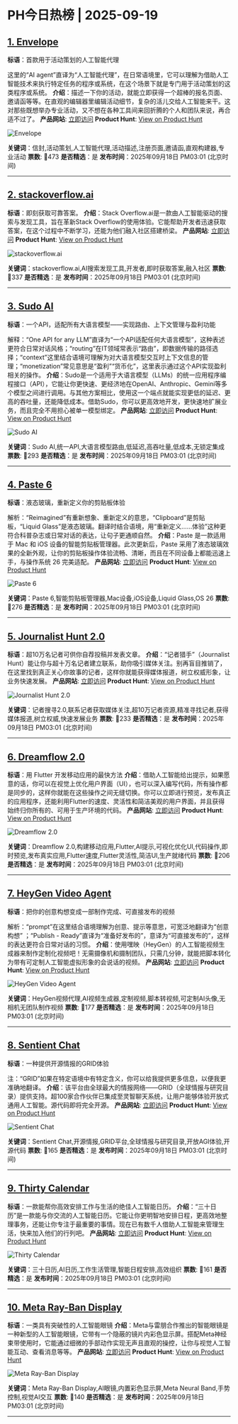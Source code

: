 # PH今日热榜 | 2025-09-19

## [1. Envelope](https://www.producthunt.com/products/envelope-6?utm_campaign=producthunt-api&utm_medium=api-v2&utm_source=Application%3A+dev+%28ID%3A+189358%29)
**标语**：首款用于活动策划的人工智能代理

这里的“AI agent”直译为“人工智能代理”，在日常语境里，它可以理解为借助人工智能技术来执行特定任务的程序或系统，在这个场景下就是专门用于活动策划的这类程序或系统。
**介绍**：描述一下你的活动，就能立即获得一个超棒的报名页面、邀请函等等。在直观的编辑器里编辑活动细节，复杂的活儿交给人工智能来干。这对那些既想举办专业活动，又不想在各种工具间来回折腾的个人和团队来说，再合适不过了。
**产品网站**: [立即访问](https://www.producthunt.com/r/TQJYVHEPAU5HVB?utm_campaign=producthunt-api&utm_medium=api-v2&utm_source=Application%3A+dev+%28ID%3A+189358%29)
**Product Hunt**: [View on Product Hunt](https://www.producthunt.com/products/envelope-6?utm_campaign=producthunt-api&utm_medium=api-v2&utm_source=Application%3A+dev+%28ID%3A+189358%29)

![Envelope](https://ph-files.imgix.net/cf559cbf-c03b-4a37-aa51-73e6092f69c3.jpeg?auto=format)

**关键词**：信封,活动策划,人工智能代理,活动描述,注册页面,邀请函,直观构建器,专业活动
**票数**: 🔺473
**是否精选**：是
**发布时间**：2025年09月18日 PM03:01 (北京时间)

---

## [2. stackoverflow.ai](https://www.producthunt.com/products/stackoverflow-ai?utm_campaign=producthunt-api&utm_medium=api-v2&utm_source=Application%3A+dev+%28ID%3A+189358%29)
**标语**：即刻获取可靠答案。
**介绍**：Stack Overflow.ai是一款由人工智能驱动的搜索与发现工具，旨在革新Stack Overflow的使用体验。它能帮助开发者迅速获取答案，在这个过程中不断学习，还能为他们融入社区搭建桥梁。
**产品网站**: [立即访问](https://www.producthunt.com/r/B3YHV2CGL5GCL2?utm_campaign=producthunt-api&utm_medium=api-v2&utm_source=Application%3A+dev+%28ID%3A+189358%29)
**Product Hunt**: [View on Product Hunt](https://www.producthunt.com/products/stackoverflow-ai?utm_campaign=producthunt-api&utm_medium=api-v2&utm_source=Application%3A+dev+%28ID%3A+189358%29)

![stackoverflow.ai](https://ph-files.imgix.net/a952efee-e2da-4b9f-855e-b0d9e57bda88.png?auto=format)

**关键词**：stackoverflow.ai,AI搜索发现工具,开发者,即时获取答案,融入社区
**票数**: 🔺337
**是否精选**：是
**发布时间**：2025年09月18日 PM03:01 (北京时间)

---

## [3. Sudo AI](https://www.producthunt.com/products/sudo-ai?utm_campaign=producthunt-api&utm_medium=api-v2&utm_source=Application%3A+dev+%28ID%3A+189358%29)
**标语**：一个API，适配所有大语言模型——实现路由、上下文管理与盈利功能 

解释：“One API for any LLM”直译为“一个API适配任何大语言模型”，这种表述更符合日常对话风格；“routing”在IT领域常表示“路由”，即数据传输的路径选择；“context”这里结合语境可理解为对大语言模型交互时上下文信息的管理；“monetization”常见意思是“盈利”“货币化”，这里表示通过这个API实现盈利相关的操作。
**介绍**：Sudo是一个适用于大语言模型（LLMs）的统一应用程序编程接口（API），它能让你更快速、更经济地在OpenAI、Anthropic、Gemini等多个模型之间进行调用。与其他方案相比，使用这一个端点就能实现更低的延迟、更高的吞吐量，还能降低成本。借助Sudo，你可以更高效地开发，更快速地扩展业务，而且完全不用担心被单一模型绑定。
**产品网站**: [立即访问](https://www.producthunt.com/r/ASD2KLW2TCFI7L?utm_campaign=producthunt-api&utm_medium=api-v2&utm_source=Application%3A+dev+%28ID%3A+189358%29)
**Product Hunt**: [View on Product Hunt](https://www.producthunt.com/products/sudo-ai?utm_campaign=producthunt-api&utm_medium=api-v2&utm_source=Application%3A+dev+%28ID%3A+189358%29)

![Sudo AI](https://ph-files.imgix.net/887d9928-f30f-4784-a57e-a7dbef87df54.png?auto=format)

**关键词**：Sudo AI,统一API,大语言模型路由,低延迟,高吞吐量,低成本,无锁定集成
**票数**: 🔺293
**是否精选**：是
**发布时间**：2025年09月18日 PM03:01 (北京时间)

---

## [4. Paste 6](https://www.producthunt.com/products/paste?utm_campaign=producthunt-api&utm_medium=api-v2&utm_source=Application%3A+dev+%28ID%3A+189358%29)
**标语**：液态玻璃，重新定义你的剪贴板体验

解析：“Reimagined”有重新想象、重新定义的意思，“Clipboard”是剪贴板，“Liquid Glass”是液态玻璃。翻译时结合语境，用“重新定义……体验”这种更符合科普杂志或日常对话的表达，让句子更通顺自然。
**介绍**：Paste 是一款适用于 Mac 和 iOS 设备的智能剪贴板管理器。此次更新后，Paste 采用了液态玻璃效果的全新外观，让你的剪贴板操作体验流畅、清晰，而且在不同设备上都能迅速上手，与操作系统 26 完美适配。
**产品网站**: [立即访问](https://www.producthunt.com/r/6QXEE7JCLUI6VN?utm_campaign=producthunt-api&utm_medium=api-v2&utm_source=Application%3A+dev+%28ID%3A+189358%29)
**Product Hunt**: [View on Product Hunt](https://www.producthunt.com/products/paste?utm_campaign=producthunt-api&utm_medium=api-v2&utm_source=Application%3A+dev+%28ID%3A+189358%29)

![Paste 6](https://ph-files.imgix.net/2fbe899e-7534-4004-b8e1-81cc0488bf7b.jpeg?auto=format)

**关键词**：Paste 6,智能剪贴板管理器,Mac设备,iOS设备,Liquid Glass,OS 26
**票数**: 🔺276
**是否精选**：是
**发布时间**：2025年09月18日 PM03:01 (北京时间)

---

## [5. Journalist Hunt 2.0](https://www.producthunt.com/products/journalist-hunt?utm_campaign=producthunt-api&utm_medium=api-v2&utm_source=Application%3A+dev+%28ID%3A+189358%29)
**标语**：超10万名记者可供你自荐投稿并发表文章。
**介绍**：“记者猎手”（Journalist Hunt）能让你与超十万名记者建立联系，助你吸引媒体关注。别再盲目推销了，在这里找到真正关心你故事的记者，这样你就能获得媒体报道，树立权威形象，让业务快速发展。
**产品网站**: [立即访问](https://www.producthunt.com/r/5ZJEBP6QWOTNPE?utm_campaign=producthunt-api&utm_medium=api-v2&utm_source=Application%3A+dev+%28ID%3A+189358%29)
**Product Hunt**: [View on Product Hunt](https://www.producthunt.com/products/journalist-hunt?utm_campaign=producthunt-api&utm_medium=api-v2&utm_source=Application%3A+dev+%28ID%3A+189358%29)

![Journalist Hunt 2.0](https://ph-files.imgix.net/2d8c46bf-3427-46c9-942c-449bec285e18.png?auto=format)

**关键词**：记者搜寻2.0,联系记者获取媒体关注,超10万记者资源,精准寻找记者,获得媒体报道,树立权威,快速发展业务
**票数**: 🔺233
**是否精选**：是
**发布时间**：2025年09月18日 PM03:01 (北京时间)

---

## [6. Dreamflow 2.0](https://www.producthunt.com/products/dreamflow?utm_campaign=producthunt-api&utm_medium=api-v2&utm_source=Application%3A+dev+%28ID%3A+189358%29)
**标语**：用 Flutter 开发移动应用的最快方法
**介绍**：借助人工智能给出提示，如果愿意的话，你可以在视觉上优化用户界面（UI），也可以深入编写代码，所有操作都是同步的，这样你就能在这些操作之间无缝切换。你可以立即进行预览，发布真正的应用程序，还能利用Flutter的速度、灵活性和简洁美观的用户界面，并且获得始终归你所有的、可用于生产环境的代码。
**产品网站**: [立即访问](https://www.producthunt.com/r/5FDUQFWLUJQ2JM?utm_campaign=producthunt-api&utm_medium=api-v2&utm_source=Application%3A+dev+%28ID%3A+189358%29)
**Product Hunt**: [View on Product Hunt](https://www.producthunt.com/products/dreamflow?utm_campaign=producthunt-api&utm_medium=api-v2&utm_source=Application%3A+dev+%28ID%3A+189358%29)

![Dreamflow 2.0](https://ph-files.imgix.net/40933687-c591-41a2-8aef-2a9db566e8b2.png?auto=format)

**关键词**：Dreamflow 2.0,构建移动应用,Flutter,AI提示,可视化优化UI,代码操作,即时预览,发布真实应用,Flutter速度,Flutter灵活性,简洁UI,生产就绪代码
**票数**: 🔺206
**是否精选**：是
**发布时间**：2025年09月18日 PM03:01 (北京时间)

---

## [7. HeyGen Video Agent](https://www.producthunt.com/products/heygen?utm_campaign=producthunt-api&utm_medium=api-v2&utm_source=Application%3A+dev+%28ID%3A+189358%29)
**标语**：把你的创意构想变成一部制作完成、可直接发布的视频

解析：“prompt”在这里结合语境理解为创意、提示等意思，可宽泛地翻译为“创意构想” ；“Publish - Ready”直译为“准备好发布的”，意译为“可直接发布的”，这样的表达更符合日常对话的习惯。
**介绍**：使用嘿映（HeyGen）的人工智能视频生成器来制作定制化视频吧！无需摄像机和摄制团队，只需几分钟，就能把脚本转化为带有可定制人工智能虚拟形象的会说话的视频。
**产品网站**: [立即访问](https://www.producthunt.com/r/5RLER6HX24PPLK?utm_campaign=producthunt-api&utm_medium=api-v2&utm_source=Application%3A+dev+%28ID%3A+189358%29)
**Product Hunt**: [View on Product Hunt](https://www.producthunt.com/products/heygen?utm_campaign=producthunt-api&utm_medium=api-v2&utm_source=Application%3A+dev+%28ID%3A+189358%29)

![HeyGen Video Agent](https://ph-files.imgix.net/bc9a0d76-cd81-41eb-bc8f-e4e5d0679716.png?auto=format)

**关键词**：HeyGen视频代理,AI视频生成器,定制视频,脚本转视频,可定制AI头像,无相机无团队制作视频
**票数**: 🔺177
**是否精选**：是
**发布时间**：2025年09月18日 PM03:01 (北京时间)

---

## [8. Sentient Chat](https://www.producthunt.com/products/sentient-chat?utm_campaign=producthunt-api&utm_medium=api-v2&utm_source=Application%3A+dev+%28ID%3A+189358%29)
**标语**：一种提供开源情报的GRID体验

注：“GRID”如果在特定语境中有特定含义，你可以给我提供更多信息，以便我更准确地翻译。
**介绍**：该平台由全球最大的情报网络——GRID（全球情报与研究目录）提供支持。超100家合作伙伴已集成至灵智聊天系统，让用户能够体验开放式通用人工智能。源代码即将完全开源。
**产品网站**: [立即访问](https://www.producthunt.com/r/SHM27WQT2F72MA?utm_campaign=producthunt-api&utm_medium=api-v2&utm_source=Application%3A+dev+%28ID%3A+189358%29)
**Product Hunt**: [View on Product Hunt](https://www.producthunt.com/products/sentient-chat?utm_campaign=producthunt-api&utm_medium=api-v2&utm_source=Application%3A+dev+%28ID%3A+189358%29)

![Sentient Chat](https://ph-files.imgix.net/efa6cfa3-fb77-41e7-a766-ab3d140ea22d.png?auto=format)

**关键词**：Sentient Chat,开源情报,GRID平台,全球情报与研究目录,开放AGI体验,开源代码
**票数**: 🔺165
**是否精选**：是
**发布时间**：2025年09月18日 PM03:01 (北京时间)

---

## [9. Thirty Calendar](https://www.producthunt.com/products/thirty-calendar?utm_campaign=producthunt-api&utm_medium=api-v2&utm_source=Application%3A+dev+%28ID%3A+189358%29)
**标语**：一款能帮你高效安排工作与生活的绝佳人工智能日历。
**介绍**：“三十日历”是一款能与你交流的人工智能日历。它能让你更明智地安排日程，更高效地整理事务，还能让你专注于最重要的事情。现在已有数千人借助人工智能来管理生活，快来加入他们的行列吧。
**产品网站**: [立即访问](https://www.producthunt.com/r/NDEK37WKER7DAV?utm_campaign=producthunt-api&utm_medium=api-v2&utm_source=Application%3A+dev+%28ID%3A+189358%29)
**Product Hunt**: [View on Product Hunt](https://www.producthunt.com/products/thirty-calendar?utm_campaign=producthunt-api&utm_medium=api-v2&utm_source=Application%3A+dev+%28ID%3A+189358%29)

![Thirty Calendar](https://ph-files.imgix.net/268fd4d5-036d-45ee-a3ef-f37104e9b75c.png?auto=format)

**关键词**：三十日历,AI日历,工作生活管理,智能日程安排,高效组织
**票数**: 🔺161
**是否精选**：是
**发布时间**：2025年09月18日 PM03:01 (北京时间)

---

## [10. Meta Ray-Ban Display](https://www.producthunt.com/products/meta?utm_campaign=producthunt-api&utm_medium=api-v2&utm_source=Application%3A+dev+%28ID%3A+189358%29)
**标语**：一类具有突破性的人工智能眼镜
**介绍**：Meta与雷朋合作推出的智能眼镜是一种新型的人工智能眼镜，它带有一个隐蔽的镜片内彩色显示屏。搭配Meta神经束带使用时，它能通过细微的手部动作实现无声且直观的操控，让你与视觉人工智能互动、查看消息等等。
**产品网站**: [立即访问](https://www.producthunt.com/r/2DX2LTANGH6POA?utm_campaign=producthunt-api&utm_medium=api-v2&utm_source=Application%3A+dev+%28ID%3A+189358%29)
**Product Hunt**: [View on Product Hunt](https://www.producthunt.com/products/meta?utm_campaign=producthunt-api&utm_medium=api-v2&utm_source=Application%3A+dev+%28ID%3A+189358%29)

![Meta Ray-Ban Display](https://ph-files.imgix.net/461ec143-9912-49d0-9278-8dd45f20f0e0.webp?auto=format)

**关键词**：Meta Ray-Ban Display,AI眼镜,内置彩色显示屏,Meta Neural Band,手势控制,视觉AI交互
**票数**: 🔺140
**是否精选**：是
**发布时间**：2025年09月18日 PM03:01 (北京时间)

---

